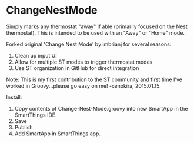 # ChangeNestMode
Simply marks any thermostat "away" if able (primarily focused on the Nest thermostat).  This is intended to be used with an "Away" or "Home" mode.


Forked original 'Change Nest Mode' by imbrianj for several reasons:
1) Clean up input UI
2) Allow for multiple ST modes to trigger thermostat modes
3) Use ST organization in GitHub for direct integration

Note:
This is my first contribution to the ST community and first time I've worked in Groovy...please go easy on me! -xenokira, 2015.01.15.

Install:
1) Copy contents of Change-Nest-Mode.groovy into new SmartApp in the SmartThings IDE.
2) Save
3) Publish
4) Add SmartApp in SmartThings app.
